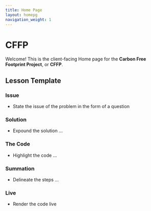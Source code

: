 ```yaml
---
title: Home Page
layout: homepg
navigation_weight: 1
---
```

# CFFP

Welcome! This is the client-facing Home page for the **Carbon Free Footprint Project**, or **CFFP**.

## Lesson Template

### Issue

- State the issue of the problem in the form of a question

### Solution

- Expound the solution ...

### The Code

- Highlight the code ...

### Summation

- Delineate the steps ...

### Live

- Render the code live

